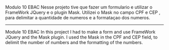 Modulo 10 EBAC
Nesse projeto tive que fazer um formulario e utilizar o FrameWork JQuery e o plugin Mask.
Utilizei o Mask no campo CPF e CEP , para delimitar a quantidade de numeros e a formataçao dos numeros.

----

Module 10 EBAC
In this project I had to make a form and use FrameWork JQuery and the Mask plugin.
I used the Mask in the CPF and CEP field, to delimit the number of numbers and the formatting of the numbers.
